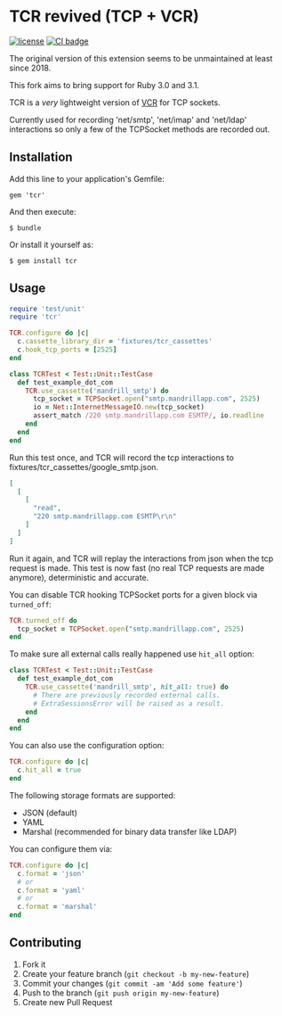 # TCR revived (TCP + VCR)

[![license](https://img.shields.io/badge/License-MIT-purple.svg)](LICENSE)
[![CI badge](https://github.com/Verseth/tcr/actions/workflows/ci_ruby.yml/badge.svg)](https://github.com/Verseth/tcr/actions/workflows/ci_ruby.yml)

The original version of this extension seems to be unmaintained at least since 2018.

This fork aims to bring support for Ruby 3.0 and 3.1.

TCR is a *very* lightweight version of [VCR](https://github.com/vcr/vcr) for TCP sockets.

Currently used for recording 'net/smtp', 'net/imap' and 'net/ldap' interactions so only a few of the TCPSocket methods are recorded out.

## Installation

Add this line to your application's Gemfile:

    gem 'tcr'

And then execute:

    $ bundle

Or install it yourself as:

    $ gem install tcr

## Usage

```ruby
require 'test/unit'
require 'tcr'

TCR.configure do |c|
  c.cassette_library_dir = 'fixtures/tcr_cassettes'
  c.hook_tcp_ports = [2525]
end

class TCRTest < Test::Unit::TestCase
  def test_example_dot_com
    TCR.use_cassette('mandrill_smtp') do
      tcp_socket = TCPSocket.open("smtp.mandrillapp.com", 2525)
      io = Net::InternetMessageIO.new(tcp_socket)
      assert_match /220 smtp.mandrillapp.com ESMTP/, io.readline
    end
  end
end
```

Run this test once, and TCR will record the tcp interactions to fixtures/tcr_cassettes/google_smtp.json.

```json
[
  [
    [
      "read",
      "220 smtp.mandrillapp.com ESMTP\r\n"
    ]
  ]
]
```

Run it again, and TCR will replay the interactions from json when the tcp request is made. This test is now fast (no real TCP requests are made anymore), deterministic and accurate.

You can disable TCR hooking TCPSocket ports for a given block via `turned_off`:

```ruby
TCR.turned_off do
  tcp_socket = TCPSocket.open("smtp.mandrillapp.com", 2525)
end
```

To make sure all external calls really happened use `hit_all` option:

```ruby
class TCRTest < Test::Unit::TestCase
  def test_example_dot_com
    TCR.use_cassette('mandrill_smtp', hit_all: true) do
      # There are previously recorded external calls.
      # ExtraSessionsError will be raised as a result.
    end
  end
end
```

You can also use the configuration option:

```ruby
TCR.configure do |c|
  c.hit_all = true
end
```

The following storage formats are supported:

- JSON (default)
- YAML
- Marshal (recommended for binary data transfer like LDAP)

You can configure them via:

```ruby
TCR.configure do |c|
  c.format = 'json'
  # or
  c.format = 'yaml'
  # or
  c.format = 'marshal'
end
```


## Contributing

1. Fork it
2. Create your feature branch (`git checkout -b my-new-feature`)
3. Commit your changes (`git commit -am 'Add some feature'`)
4. Push to the branch (`git push origin my-new-feature`)
5. Create new Pull Request
